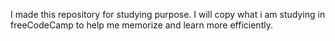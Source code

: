 I made this repository for studying purpose. I will copy what i am studying in freeCodeCamp to help me memorize and learn more efficiently.